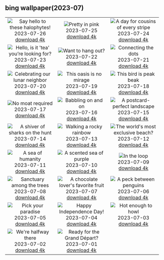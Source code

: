 ## bing wallpaper(2023-07)

|  |  |  |
| :----: | :----: | :----: |
| ![Say hello to these halophytes!](https://cn.bing.com/th?id=OHR.MangrovePark_EN-US2211111720_UHD.jpg&pid=hp&w=384&h=216&rs=1&c=4) <br/>2023-07-26 [download 4k](https://cn.bing.com/th?id=OHR.MangrovePark_EN-US2211111720_UHD.jpg)| ![Pretty in pink](https://cn.bing.com/th?id=OHR.LasLagunas_EN-US2134252350_UHD.jpg&pid=hp&w=384&h=216&rs=1&c=4) <br/>2023-07-25 [download 4k](https://cn.bing.com/th?id=OHR.LasLagunas_EN-US2134252350_UHD.jpg)| ![A day for cousins of every stripe](https://cn.bing.com/th?id=OHR.ZebraCousins_EN-US1951215229_UHD.jpg&pid=hp&w=384&h=216&rs=1&c=4) <br/>2023-07-24 [download 4k](https://cn.bing.com/th?id=OHR.ZebraCousins_EN-US1951215229_UHD.jpg)|
| ![Hello, is it 'tea' you’re looking for?](https://cn.bing.com/th?id=OHR.TeaEstate_EN-US1720005197_UHD.jpg&pid=hp&w=384&h=216&rs=1&c=4) <br/>2023-07-23 [download 4k](https://cn.bing.com/th?id=OHR.TeaEstate_EN-US1720005197_UHD.jpg)| ![Want to hang out?](https://cn.bing.com/th?id=OHR.HammockDay_EN-US1639653297_UHD.jpg&pid=hp&w=384&h=216&rs=1&c=4) <br/>2023-07-22 [download 4k](https://cn.bing.com/th?id=OHR.HammockDay_EN-US1639653297_UHD.jpg)| ![Connecting the dots](https://cn.bing.com/th?id=OHR.BridgeNorway_EN-US1530199433_UHD.jpg&pid=hp&w=384&h=216&rs=1&c=4) <br/>2023-07-21 [download 4k](https://cn.bing.com/th?id=OHR.BridgeNorway_EN-US1530199433_UHD.jpg)|
| ![Celebrating our lunar neighbor](https://cn.bing.com/th?id=OHR.MoonDayArtemis_EN-US1226397186_UHD.jpg&pid=hp&w=384&h=216&rs=1&c=4) <br/>2023-07-20 [download 4k](https://cn.bing.com/th?id=OHR.MoonDayArtemis_EN-US1226397186_UHD.jpg)| ![This oasis is no mirage](https://cn.bing.com/th?id=OHR.CrescentLake_EN-US1005101872_UHD.jpg&pid=hp&w=384&h=216&rs=1&c=4) <br/>2023-07-19 [download 4k](https://cn.bing.com/th?id=OHR.CrescentLake_EN-US1005101872_UHD.jpg)| ![This bird is peak beak](https://cn.bing.com/th?id=OHR.BucerosBicornis_EN-US0841652066_UHD.jpg&pid=hp&w=384&h=216&rs=1&c=4) <br/>2023-07-18 [download 4k](https://cn.bing.com/th?id=OHR.BucerosBicornis_EN-US0841652066_UHD.jpg)|
| ![No moat required](https://cn.bing.com/th?id=OHR.CavanCastle_EN-US0493721152_UHD.jpg&pid=hp&w=384&h=216&rs=1&c=4) <br/>2023-07-17 [download 4k](https://cn.bing.com/th?id=OHR.CavanCastle_EN-US0493721152_UHD.jpg)| ![Babbling on and on](https://cn.bing.com/th?id=OHR.BearHoleBrook_EN-US0278547262_UHD.jpg&pid=hp&w=384&h=216&rs=1&c=4) <br/>2023-07-16 [download 4k](https://cn.bing.com/th?id=OHR.BearHoleBrook_EN-US0278547262_UHD.jpg)| ![A postcard-perfect landscape](https://cn.bing.com/th?id=OHR.CastelmazzanoSunrise_EN-US9968041695_UHD.jpg&pid=hp&w=384&h=216&rs=1&c=4) <br/>2023-07-15 [download 4k](https://cn.bing.com/th?id=OHR.CastelmazzanoSunrise_EN-US9968041695_UHD.jpg)|
| ![A shiver of sharks on the hunt](https://cn.bing.com/th?id=OHR.BlacktipSharks_EN-US9224288033_UHD.jpg&pid=hp&w=384&h=216&rs=1&c=4) <br/>2023-07-14 [download 4k](https://cn.bing.com/th?id=OHR.BlacktipSharks_EN-US9224288033_UHD.jpg)| ![Walking a rocky rainbow](https://cn.bing.com/th?id=OHR.ZhangyeGeopark_EN-US3229882052_UHD.jpg&pid=hp&w=384&h=216&rs=1&c=4) <br/>2023-07-13 [download 4k](https://cn.bing.com/th?id=OHR.ZhangyeGeopark_EN-US3229882052_UHD.jpg)| ![The world's most exclusive beach?](https://cn.bing.com/th?id=OHR.NakupendaBeach_EN-US3130365422_UHD.jpg&pid=hp&w=384&h=216&rs=1&c=4) <br/>2023-07-12 [download 4k](https://cn.bing.com/th?id=OHR.NakupendaBeach_EN-US3130365422_UHD.jpg)|
| ![A sea of humanity](https://cn.bing.com/th?id=OHR.WorldPopDay_EN-US3018429136_UHD.jpg&pid=hp&w=384&h=216&rs=1&c=4) <br/>2023-07-11 [download 4k](https://cn.bing.com/th?id=OHR.WorldPopDay_EN-US3018429136_UHD.jpg)| ![A scented sea of purple](https://cn.bing.com/th?id=OHR.SomersetLavender_EN-US0165780359_UHD.jpg&pid=hp&w=384&h=216&rs=1&c=4) <br/>2023-07-10 [download 4k](https://cn.bing.com/th?id=OHR.SomersetLavender_EN-US0165780359_UHD.jpg)| ![In the loop](https://cn.bing.com/th?id=OHR.MoselleRiver_EN-US2499319157_UHD.jpg&pid=hp&w=384&h=216&rs=1&c=4) <br/>2023-07-09 [download 4k](https://cn.bing.com/th?id=OHR.MoselleRiver_EN-US2499319157_UHD.jpg)|
| ![Sanctuary among the trees](https://cn.bing.com/th?id=OHR.CooperChapel_EN-US2412561000_UHD.jpg&pid=hp&w=384&h=216&rs=1&c=4) <br/>2023-07-08 [download 4k](https://cn.bing.com/th?id=OHR.CooperChapel_EN-US2412561000_UHD.jpg)| ![A chocolate lover's favorite fruit](https://cn.bing.com/th?id=OHR.CocoaPods_EN-US2252740906_UHD.jpg&pid=hp&w=384&h=216&rs=1&c=4) <br/>2023-07-07 [download 4k](https://cn.bing.com/th?id=OHR.CocoaPods_EN-US2252740906_UHD.jpg)| ![A peck between penguins](https://cn.bing.com/th?id=OHR.KissingPenguins_EN-US9934274722_UHD.jpg&pid=hp&w=384&h=216&rs=1&c=4) <br/>2023-07-06 [download 4k](https://cn.bing.com/th?id=OHR.KissingPenguins_EN-US9934274722_UHD.jpg)|
| ![Pick your paradise](https://cn.bing.com/th?id=OHR.CorfuBeach_EN-US1955770867_UHD.jpg&pid=hp&w=384&h=216&rs=1&c=4) <br/>2023-07-05 [download 4k](https://cn.bing.com/th?id=OHR.CorfuBeach_EN-US1955770867_UHD.jpg)| ![Happy Independence Day!](https://cn.bing.com/th?id=OHR.EmpireFourth_EN-US1852348146_UHD.jpg&pid=hp&w=384&h=216&rs=1&c=4) <br/>2023-07-04 [download 4k](https://cn.bing.com/th?id=OHR.EmpireFourth_EN-US1852348146_UHD.jpg)| ![Hot enough to howl](https://cn.bing.com/th?id=OHR.CoyoteBanff_EN-US9716853560_UHD.jpg&pid=hp&w=384&h=216&rs=1&c=4) <br/>2023-07-03 [download 4k](https://cn.bing.com/th?id=OHR.CoyoteBanff_EN-US9716853560_UHD.jpg)|
| ![We're halfway there](https://cn.bing.com/th?id=OHR.HalfwayBoats_EN-US9913306071_UHD.jpg&pid=hp&w=384&h=216&rs=1&c=4) <br/>2023-07-02 [download 4k](https://cn.bing.com/th?id=OHR.HalfwayBoats_EN-US9913306071_UHD.jpg)| ![Ready for the Grand Départ?](https://cn.bing.com/th?id=OHR.PelotonPont_EN-US1487303209_UHD.jpg&pid=hp&w=384&h=216&rs=1&c=4) <br/>2023-07-01 [download 4k](https://cn.bing.com/th?id=OHR.PelotonPont_EN-US1487303209_UHD.jpg)|
